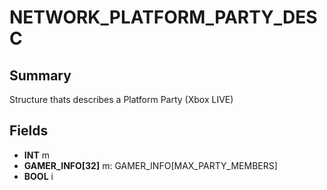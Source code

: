 # NETWORK_PLATFORM_PARTY_DESC

## Summary
Structure thats describes a Platform Party (Xbox LIVE)

## Fields
* **INT** m
* **GAMER_INFO[32]** m: GAMER_INFO[MAX_PARTY_MEMBERS]
* **BOOL** i